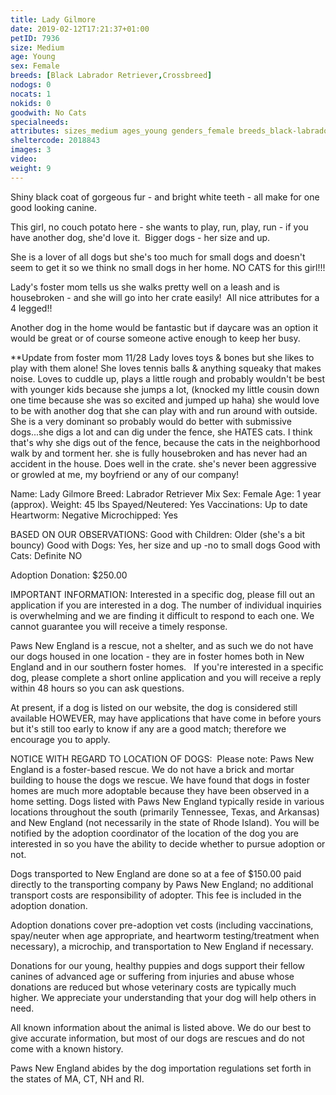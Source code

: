 ```yaml
---
title: Lady Gilmore
date: 2019-02-12T17:21:37+01:00
petID: 7936
size: Medium
age: Young
sex: Female
breeds: [Black Labrador Retriever,Crossbreed]
nodogs: 0
nocats: 1
nokids: 0
goodwith: No Cats
specialneeds: 
attributes: sizes_medium ages_young genders_female breeds_black-labrador-retriever breeds_crossbreed options_no-cats
sheltercode: 2018843
images: 3
video: 
weight: 9
---
```


Shiny black coat of gorgeous fur - and bright white teeth - all make for one good looking canine.

This girl, no couch potato here - she wants to play, run, play, run - if you have another dog, she'd love it.&#160; Bigger dogs - her size and up.&#160; 

She is a lover of all dogs but she's too much for small dogs and doesn't seem to get it so we think no small dogs in her home.  NO CATS for this girl!!!

Lady's foster mom tells us she walks pretty well on a leash and is housebroken - and she will go into her crate easily!&#160; All nice attributes for a 4 legged!!

Another dog in the home would be fantastic but  if daycare was an option it would be great or of course someone active enough to keep her busy.

**Update from foster mom 11/28
Lady loves toys & bones but she likes to play with them alone! She loves tennis balls & anything squeaky that makes noise. Loves to cuddle up, plays a little rough and probably wouldn't be best with younger kids because she jumps a lot, (knocked my little cousin down one time because she was so excited and jumped up haha) she would love to be with another dog that she can play with and run around with outside. She is a very dominant so probably would do better with submissive dogs...she digs a lot and can dig under the fence, she HATES cats. I think that's why she digs out of the fence, because the cats in the neighborhood walk by and torment her. she is fully housebroken and has never had an accident in the house. Does well in the crate. she's never been aggressive or growled at me, my boyfriend or any of our company! 


Name: Lady Gilmore
Breed: Labrador Retriever Mix
Sex: Female
Age: 1 year (approx).
Weight: 45 lbs
Spayed/Neutered: Yes
Vaccinations: Up to date
Heartworm: Negative
Microchipped: Yes

BASED ON OUR OBSERVATIONS: 
Good with Children: Older (she's a bit bouncy)
Good with Dogs: Yes, her size and up -no to small dogs
Good with Cats: Definite NO

Adoption Donation: $250.00


IMPORTANT INFORMATION:
Interested in a specific dog, please fill out an application if you are interested in a dog. The number of individual inquiries is overwhelming and we are finding it difficult to respond to each one. We cannot guarantee you will receive a timely response.

Paws New England is a rescue, not a shelter, and as such we do not have our dogs housed in one location - they are in foster homes both in New England and in our southern foster homes. &#160; If you're interested in a specific dog, please complete a short online application and you will receive a reply within 48 hours so you can ask questions.

At present, if a dog is listed on our website, the dog is considered still available HOWEVER, may have applications that have come in before yours but it's still too early to know if any are a good match; therefore we encourage you to apply.


NOTICE WITH REGARD TO LOCATION OF DOGS: &#160;Please note: Paws New England is a foster-based rescue. We do not have a brick and mortar building to house the dogs we rescue. We have found that dogs in foster homes are much more adoptable because they have been observed in a home setting. Dogs listed with Paws New England typically reside in various locations throughout the south (primarily Tennessee, Texas, and Arkansas) and New England (not necessarily in the state of Rhode Island). You will be notified by the adoption coordinator of the location of the dog you are interested in so you have the ability to decide whether to pursue adoption or not.

Dogs transported to New England are done so at a fee of $150.00 paid directly to the transporting company by Paws New England; no additional transport costs are responsibility of adopter. This fee is included in the adoption donation.

Adoption donations cover pre-adoption vet costs (including vaccinations, spay/neuter when age appropriate, and heartworm testing/treatment when necessary), a microchip, and transportation to New England if necessary.

Donations for our young, healthy puppies and dogs support their fellow canines of advanced age or suffering from injuries and abuse whose donations are reduced but whose veterinary costs are typically much higher. We appreciate your understanding that your dog will help others in need.

All known information about the animal is listed above. We do our best to give accurate information, but most of our dogs are rescues and do not come with a known history.

Paws New England abides by the dog importation regulations set forth in the states of MA, CT, NH and RI.